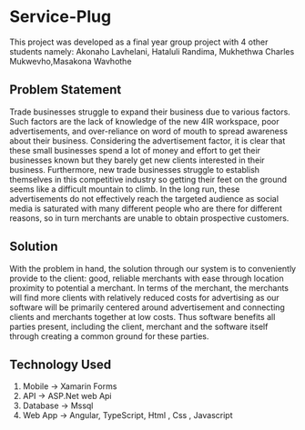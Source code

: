 # Service-Plug

This project was developed as a final year group project with 4 other students namely: Akonaho Lavhelani, Hataluli Randima, Mukhethwa Charles Mukwevho,Masakona Wavhothe

## Problem Statement

Trade businesses struggle to expand their business due to various factors. Such factors are the lack of knowledge of the new 4IR workspace, poor advertisements, and over-reliance on word of mouth to spread awareness about their business. Considering the advertisement factor, it is clear that these small businesses spend a lot of money and effort to get their businesses known but they barely get new clients interested in their business. Furthermore, new trade businesses struggle to establish themselves in this competitive industry so getting their feet on the ground seems like a difficult mountain to climb. In the long run, these advertisements do not effectively reach the targeted audience as social media is saturated with many different people who are there for different reasons, so in turn merchants are unable to obtain prospective customers.

## Solution

With the problem in hand, the solution through our system is to conveniently provide to the client: good, reliable merchants with ease through location proximity to potential a merchant. In terms of the merchant, the merchants will find more clients with relatively reduced costs for advertising as our software will be primarily centered around advertisement and connecting clients and merchants together at low costs. Thus software benefits all parties present, including the client, merchant and the software itself through creating a common ground for these parties.

## Technology Used
1. Mobile -> Xamarin Forms
2. API -> ASP.Net web Api
3. Database -> Mssql
4. Web App -> Angular, TypeScript, Html , Css , Javascript
